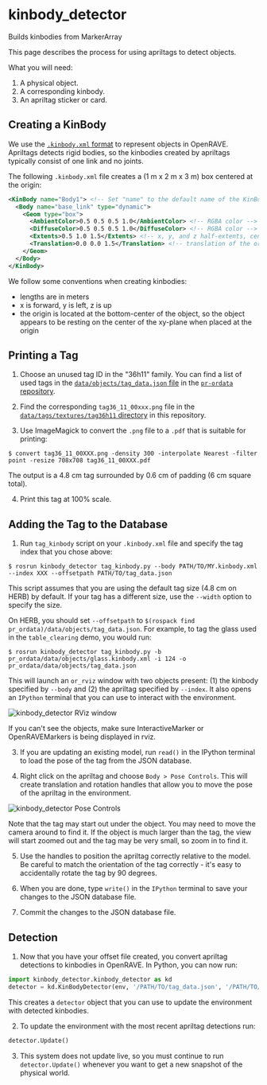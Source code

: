 # kinbody_detector
Builds kinbodies from MarkerArray 

This page describes the process for using apriltags to detect objects.

What you will need:

1. A physical object.
2. A corresponding kinbody.
3. An apriltag sticker or card.

## Creating a KinBody

We use the [`.kinbody.xml` format](http://openrave.programmingvision.com/wiki/index.php/Format:XML#KinBod) to represent objects in OpenRAVE. Apriltags detects rigid bodies, so the kinbodies created by apriltags typically consist of one link and no joints.

The following `.kinbody.xml` file creates a (1 m x 2 m x 3 m) box centered at the origin:
```xml
<KinBody name="Body1"> <!-- Set "name" to the default name of the KinBody. -->
  <Body name="base_link" type="dynamic">
    <Geom type="box">
      <AmbientColor>0.5 0.5 0.5 1.0</AmbientColor> <!-- RGBA color -->
      <DiffuseColor>0.5 0.5 0.5 1.0</DiffuseColor> <!-- RGBA color -->
      <Extents>0.5 1.0 1.5</Extents> <!-- x, y, and z half-extents, centered at the origin -->
      <Translation>0.0 0.0 1.5</Translation> <!-- translation of the origin -->
    </Geom>
  </Body>
</KinBody>
```

We follow some conventions when creating kinbodies:

- lengths are in meters
- x is forward, y is left, z is up
- the origin is located at the bottom-center of the object, so the object appears to be resting on the center of the xy-plane when placed at the origin 

## Printing a Tag

1. Choose an unused tag ID in the "36h11" family. You can find a list of used tags in the [`data/objects/tag_data.json` file](https://github.com/personalrobotics/pr-ordata/blob/master/data/objects/tag_data.json) in the [`pr-ordata` repository](https://github.com/personalrobotics/pr-ordata).

2. Find the corresponding `tag36_11_00xxx.png` file in the [`data/tags/textures/tag36h11` directory](https://github.com/personalrobotics/kinbody_detector/tree/master/data/tags/textures/tag36h11) in this repository.

3. Use ImageMagick to convert the `.png` file to a `.pdf` that is suitable for printing:
  ```console
  $ convert tag36_11_00XXX.png -density 300 -interpolate Nearest -filter point -resize 708x708 tag36_11_00XXX.pdf
  ```
  The output is a 4.8 cm tag surrounded by 0.6 cm of padding (6 cm square total).

4. Print this tag at 100% scale.

## Adding the Tag to the Database

1. Run `tag_kinbody` script on your `.kinbody.xml` file and specify the tag index that you chose above:
  ```console
  $ rosrun kinbody_detector tag_kinbody.py --body PATH/TO/MY.kinbody.xml --index XXX --offsetpath PATH/TO/tag_data.json
  ```
  This script assumes that you are using the default tag size (4.8 cm on HERB) by default. If your tag has a different size, use the `--width` option to specify the size.
  
  On HERB, you should set `--offsetpath` to `$(rospack find pr_ordata)/data/objects/tag_data.json`. For example, to tag the glass used in the `table_clearing` demo, you would run:
  ```console
  $ rosrun kinbody_detector tag_kinbody.py -b pr_ordata/data/objects/glass.kinbody.xml -i 124 -o pr_ordata/data/objects/tag_data.json
  ```
  
  This will launch an `or_rviz` window with two objects present: (1) the kinbody specified by `--body` and (2) the apriltag specified by `--index`. It also opens an `IPython` terminal that you can use to interact with the environment.
  
  ![kinbody_detector RViz window](docs/kinbody_detector_open.png)
  
  If you can't see the objects, make sure InteractiveMarker or OpenRAVEMarkers is being displayed in rviz.
  
3. If you are updating an existing model, run `read()` in the IPython terminal to load the pose of the tag from the JSON database.
  
4. Right click on the apriltag and choose `Body > Pose Controls`. This will create translation and rotation handles that allow you to move the pose of the apriltag in the environment.

  ![kinbody_detector Pose Controls](docs/kinbody_detector_pose.png)
  
  Note that the tag may start out under the object. You may need to move the camera around to find it. If the object is much larger than the tag, the view will start zoomed out and the tag may be very small, so zoom in to find it.

5. Use the handles to position the apriltag correctly relative to the model. Be careful to match the orientation of the tag correctly - it's easy to accidentally rotate the tag by 90 degrees.

6. When you are done, type `write()` in the `IPython` terminal to save your changes to the JSON database file.

7. Commit the changes to the JSON database file.


## Detection

1. Now that you have your offset file created, you convert apriltag detections to kinbodies in OpenRAVE. In Python, you can now run:
  ```python
  import kinbody_detector.kinbody_detector as kd
  detector = kd.KinBodyDetector(env, '/PATH/TO/tag_data.json', '/PATH/TO/KINBODY/FOLDER', '/apriltags/marker_array')
  ```
  This creates a `detector` object that you can use to update the environment with detected kinbodies.

2. To update the environment with the most recent apriltag detections run:
  ```python
  detector.Update()
  ```

3. This system does not update live, so you must continue to run `detector.Update()` whenever you want to get a new snapshot of the physical world.
